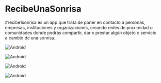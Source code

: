 # RecibeUnaSonrisa

#‎recibe1sonrisa‬ es un app que trata de poner en contacto a personas, empresas, instituciones y organizaciones, creando redes de proximidad o comunidades donde podrás compartir, dar o prestar algún objeto o servicio a cambio de una sonrisa.


![Android ](http://es.tinypic.com/r/2uf6n94/9)

![Android ](http://es.tinypic.com/r/2hsagbm/9)

![Android ](http://es.tinypic.com/r/ogdtkw/9)

![Android ](http://es.tinypic.com/r/23i7b4y/9)
